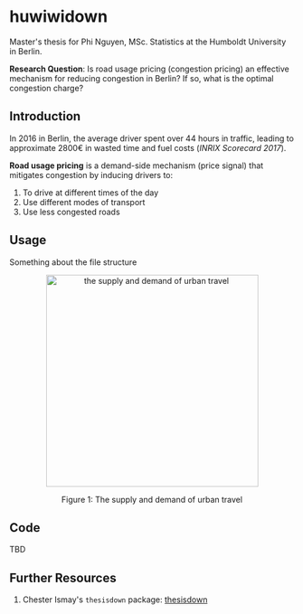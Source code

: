# huwiwidown

Master's thesis for Phi Nguyen, MSc. Statistics at the Humboldt University in
Berlin.

__Research Question__: Is road usage pricing (congestion pricing) an effective
mechanism for reducing congestion in Berlin? If so, what is the optimal
congestion charge?

## Introduction

In 2016 in Berlin, the average driver spent over 44 hours in traffic, leading
to approximate 2800€ in wasted time and fuel costs (_INRIX Scorecard 2017_).

__Road usage pricing__ is a demand-side mechanism (price signal) that mitigates
congestion by inducing drivers to:

1. To drive at different times of the day
2. Use different modes of transport
3. Use less congested roads

## Usage

Something about the file structure
<p align="center">
  <img height = "375" src="Output/theory.png" alt="the supply and demand of
  urban travel">
</p>
<p align="center">
Figure 1: The supply and demand of urban travel
</p>

## Code

TBD

## Further Resources

1. Chester Ismay's `thesisdown` package: [thesisdown](https://github.com/ismayc/thesisdown)
